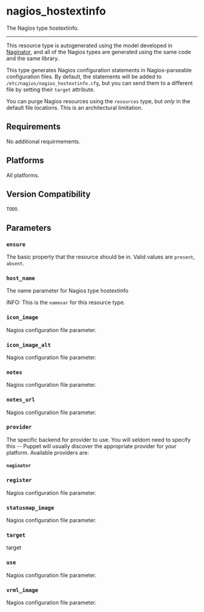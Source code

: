 nagios_hostextinfo
==================

The Nagios type hostextinfo.

* * *

This resource type is autogenerated
using the model developed in
[Naginator](http://projects.reductivelabs.com/projects/naginator),
and all of the Nagios types are generated using the same code and
the same library.

This type generates Nagios configuration statements in
Nagios-parseable configuration files. By default, the statements
will be added to `/etc/nagios/nagios_hostextinfo.cfg`, but you can
send them to a different file by setting their `target` attribute.

You can purge Nagios resources using the `resources` type, but
*only* in the default file locations. This is an architectural
limitation.

Requirements
------------

No additional requirmements.

Platforms
---------

All platforms.

Version Compatibility
---------------------

`TODO`.

Parameters
----------

### `ensure`

The basic property that the resource should be in. Valid values are
`present`, `absent`.

### `host_name`

The name parameter for Nagios type hostextinfo

INFO: This is the `namevar` for this resource type.

### `icon_image`

Nagios configuration file parameter.

### `icon_image_alt`

Nagios configuration file parameter.

### `notes`

Nagios configuration file parameter.

### `notes_url`

Nagios configuration file parameter.

### `provider`

The specific backend for provider to use. You will seldom need to
specify this -- Puppet will usually discover the appropriate
provider for your platform. Available providers are:

#### `naginator`

### `register`

Nagios configuration file parameter.

### `statusmap_image`

Nagios configuration file parameter.

### `target`

target

### `use`

Nagios configuration file parameter.

### `vrml_image`

Nagios configuration file parameter.

